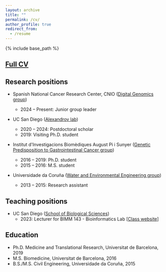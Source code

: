 ```yaml
---
layout: archive
title: ""
permalink: /cv/
author_profile: true
redirect_from:
  - /resume
---
```


{% include base_path %}

## [Full CV](../files/CV_extended_Marcos-Diaz-Gay_MAY2024.pdf)

## Research positions

* Spanish National Cancer Research Center, CNIO ([Digital Genomics group](https://www.cnio.es/en/research-innovation/scientific-programmes/structural-biology-programme/digital-genomics-group/))
  * 2024 – Present: Junior group leader 

* UC San Diego ([Alexandrov lab](https://alexandrov.cloud.ucsd.edu/))
  * 2020 – 2024: Postdoctoral scholar
  * 2019: Visiting Ph.D. student
  
* Institut d'Investigacions Biomèdiques August Pi i Sunyer ([Genetic Predisposition to Gastrointestinal Cancer group](https://www.clinicbarcelona.org/en/idibaps/research-areas/liver-digestive-system-and-metabolism/genetic-predisposition-to-gastrointestinal-cancer))
  * 2016 – 2019: Ph.D. student
  * 2015 – 2016: M.S. student
  
* Universidade da Coruña ([Water and Environmental Engineering group](http://www.geama.org/environment-and-sanitary-engineering/))
  * 2013 – 2015: Research assistant

## Teaching positions

* UC San Diego ([School of Biological Sciences](https://biology.ucsd.edu/))
  * 2023: Lecturer for BIMM 143 - Bioinformatics Lab [[Class website](https://labbioinfo.org)]


## Education

* Ph.D. Medicine and Translational Research, Universitat de Barcelona, 2019
* M.S. Biomedicine, Universitat de Barcelona, 2016
* B.S./M.S. Civil Engineering, Universidade da Coruña, 2015


